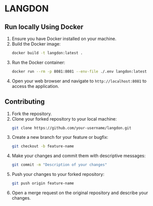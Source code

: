 # LANGDON



## Run locally Using Docker
1. Ensure you have Docker installed on your machine.
2. Build the Docker image:
    ```sh
    docker build -t langdon:latest .
    ```
3. Run the Docker container:
    ```sh
    docker run --rm -p 8081:8081 --env-file ./.env langdon:latest
    ```
4. Open your web browser and navigate to `http://localhost:8081` to access the application.

## Contributing
1. Fork the repository.
2. Clone your forked repository to your local machine:
    ```sh
    git clone https://github.com/your-username/langdon.git
    ```
3. Create a new branch for your feature or bugfix:
    ```sh
    git checkout -b feature-name
    ```
4. Make your changes and commit them with descriptive messages:
    ```sh
    git commit -m "Description of your changes"
    ```
5. Push your changes to your forked repository:
    ```sh
    git push origin feature-name
    ```
6. Open a merge request on the original repository and describe your changes.
